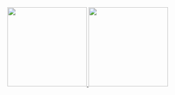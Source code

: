 <div>
  <a href="http://criandodevs.vercel.app/">
  <img height="180em" src="https://github-readme-stats.vercel.app/api?username=leusonguenha&show_icons=true&theme=default#gh-light-mode-only)](https://github.com/anuraghazra/github-readme-stats#gh-light-mode-only">
    
  <img height="180em" src="https://github-readme-stats.vercel.app/api/top-langs/?username=leusonguenha&layout=compact">
</div>
